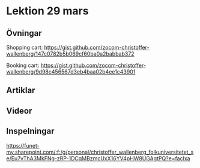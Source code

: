# Lektion 29 mars

## Övningar

Shopping cart: https://gist.github.com/zocom-christoffer-wallenberg/147c0782b5b069cf60ba0a2babbab372

Booking cart: https://gist.github.com/zocom-christoffer-wallenberg/9d98c456567d3eb4baa02b4ee1c43901

## Artiklar

## Videor

## Inspelningar

https://funet-my.sharepoint.com/:f:/g/personal/christoffer_wallenberg_folkuniversitetet_se/Eu7vThA3MkFNg-zRP-1DCqMBzmcUxX16YV4pHW8UGAgtPQ?e=facIxa
